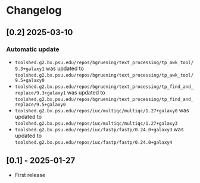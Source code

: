 # Changelog

## [0.2] 2025-03-10

### Automatic update
- `toolshed.g2.bx.psu.edu/repos/bgruening/text_processing/tp_awk_tool/9.3+galaxy1` was updated to `toolshed.g2.bx.psu.edu/repos/bgruening/text_processing/tp_awk_tool/9.5+galaxy0`
- `toolshed.g2.bx.psu.edu/repos/bgruening/text_processing/tp_find_and_replace/9.3+galaxy1` was updated to `toolshed.g2.bx.psu.edu/repos/bgruening/text_processing/tp_find_and_replace/9.5+galaxy0`
- `toolshed.g2.bx.psu.edu/repos/iuc/multiqc/multiqc/1.27+galaxy0` was updated to `toolshed.g2.bx.psu.edu/repos/iuc/multiqc/multiqc/1.27+galaxy3`
- `toolshed.g2.bx.psu.edu/repos/iuc/fastp/fastp/0.24.0+galaxy3` was updated to `toolshed.g2.bx.psu.edu/repos/iuc/fastp/fastp/0.24.0+galaxy4`

## [0.1] - 2025-01-27

- First release
